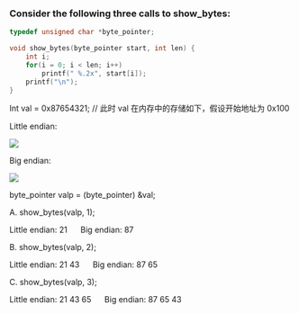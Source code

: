### Consider the following three calls to show_bytes:

```c
typedef unsigned char *byte_pointer;

void show_bytes(byte_pointer start, int len) {
    int i;
    for(i = 0; i < len; i++)
        printf(" %.2x", start[i]);
    printf("\n");
}
```

Int val = 0x87654321; // 此时 val 在内存中的存储如下，假设开始地址为 0x100

Little endian: 

![](https://i.imgur.com/2JRhweK.png)

Big endian:

![](https://i.imgur.com/lyPNEAd.png)

byte_pointer valp = (byte_pointer) &val;

A. show_bytes(valp, 1);

Little endian: 21 &nbsp;&nbsp;&nbsp;&nbsp; Big endian: 87

B. show_bytes(valp, 2);

Little endian: 21 43 &nbsp;&nbsp;&nbsp;&nbsp; Big endian: 87 65

C. show_bytes(valp, 3);

Little endian: 21 43 65 &nbsp;&nbsp;&nbsp;&nbsp; Big endian: 87 65 43

